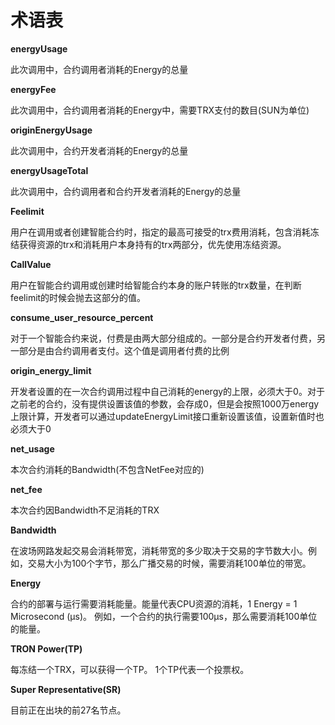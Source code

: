 # 术语表

**energyUsage**

此次调用中，合约调用者消耗的Energy的总量

**energyFee**

此次调用中，合约调用者消耗的Energy中，需要TRX支付的数目(SUN为单位)

**originEnergyUsage**

此次调用中，合约开发者消耗的Energy的总量

**energyUsageTotal**

此次调用中，合约调用者和合约开发者消耗的Energy的总量

**Feelimit**

用户在调用或者创建智能合约时，指定的最高可接受的trx费用消耗，包含消耗冻结获得资源的trx和消耗用户本身持有的trx两部分，优先使用冻结资源。

**CallValue**

用户在智能合约调用或创建时给智能合约本身的账户转账的trx数量，在判断feelimit的时候会抛去这部分的值。

**consume_user_resource_percent**

对于一个智能合约来说，付费是由两大部分组成的。一部分是合约开发者付费，另一部分是由合约调用者支付。这个值是调用者付费的比例

**origin_energy_limit**

开发者设置的在一次合约调用过程中自己消耗的energy的上限，必须大于0。对于之前老的合约，没有提供设置该值的参数，会存成0，但是会按照1000万energy上限计算，开发者可以通过updateEnergyLimit接口重新设置该值，设置新值时也必须大于0

**net_usage**

本次合约消耗的Bandwidth(不包含NetFee对应的)

**net_fee**

本次合约因Bandwidth不足消耗的TRX

**Bandwidth**

在波场网路发起交易会消耗带宽，消耗带宽的多少取决于交易的字节数大小。例如，交易大小为100个字节，那么广播交易的时候，需要消耗100单位的带宽。

**Energy**

合约的部署与运行需要消耗能量。能量代表CPU资源的消耗，1 Energy = 1 Microsecond (μs)。 例如，一个合约的执行需要100μs，那么需要消耗100单位的能量。

**TRON Power(TP)**

每冻结一个TRX，可以获得一个TP。 1个TP代表一个投票权。

**Super Representative(SR)**

目前正在出块的前27名节点。
